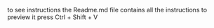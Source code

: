 to see instructions the Readme.md file contains all the instructions to preview it press
Ctrl + Shift + V